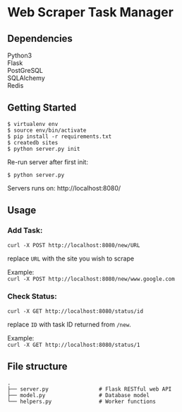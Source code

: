 # Web Scraper Task Manager

## Dependencies

Python3  
Flask  
PostGreSQL  
SQLAlchemy  
Redis  

## Getting Started

    $ virtualenv env
    $ source env/bin/activate
    $ pip install -r requirements.txt
    $ createdb sites
    $ python server.py init

Re-run server after first init:

    $ python server.py

Servers runs on: http://localhost:8080/

## Usage

### Add Task:
`curl -X POST http://localhost:8080/new/URL`

replace `URL` with the site you wish to scrape

Example:  
`curl -X POST http://localhost:8080/new/www.google.com`   

### Check Status:
`curl -X GET http://localhost:8080/status/id`

replace `ID` with task ID returned from `/new`.

Example:  
`curl -X GET http://localhost:8080/status/1`   

## File structure

    .
    ├── server.py 				 # Flask RESTful web API
    ├── model.py          	 	 # Database model
    └── helpers.py           	 # Worker functions
